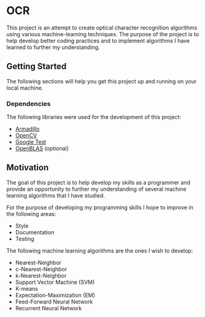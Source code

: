# OCR
This project is an attempt to create optical character recognition algorithms using various machine-learning techniques. The purpose of the project is to help develop better coding practices and to implement algorithms I have learned to further my understanding.

## Getting Started
The following sections will help you get this project up and running on your local machine.

### Dependencies
The following libraries were used for the development of this project:

- [Armadillo](http://arma.sourceforge.net/)
- [OpenCV](http://opencv.org/)
- [Google Test](https://github.com/google/googletest)
- [OpenBLAS](http://www.openblas.net/) \(optional\)

## Motivation
The goal of this project is to help develop my skills as a programmer and provide an opportunity to further my understanding of several machine learning algorithms that I have studied.

For the purpose of developing my programming skills I hope to improve in the following areas:

- Style
- Documentation
- Testing

The following machine learning algorithms are the ones I wish to develop:

- Nearest-Neighbor
- c-Nearest-Neighbor
- k-Nearest-Neighbor
- Support Vector Machine (SVM)
- K-means
- Expectation-Maximization (EM)
- Feed-Forward Neural Network
- Recurrent Neural Network 